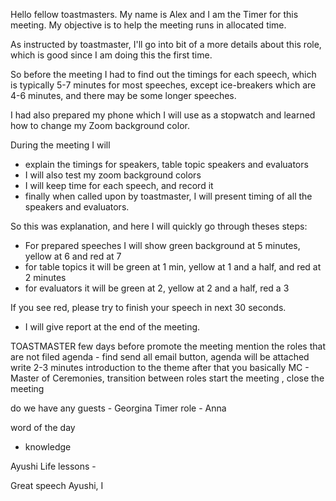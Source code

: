 
Hello fellow toastmasters.
My name is Alex and I am the Timer for this meeting.
My objective is to help the meeting runs in allocated time.

As instructed by toastmaster, I'll go into bit of a more details about this role, which is good since I am doing this the first time.

So before the meeting I had to find out the timings for each speech, which is typically 5-7 minutes for most speeches, except ice-breakers which are 4-6 minutes, and there may be some longer speeches.

I had also prepared my phone which I will use as a stopwatch and learned how to change my Zoom background color.

During the meeting I will 
- explain the timings for speakers, table topic speakers and evaluators
- I will also test my zoom background colors
- I will keep time for each speech, and record it
- finally when called upon by toastmaster, I will present timing of all the speakers and evaluators.

So this was explanation, and here I will quickly go through theses steps:
- For prepared speeches I will show green background at 5 minutes, yellow at 6 and red at 7
- for table topics it will be green at 1 min, yellow at 1 and a half, and red at 2 minutes
- for evaluators it will be green at 2, yellow at 2 and a half, red a 3
  
If you see red, please try to finish your speech in next 30 seconds.

- I will give report at the end of the meeting.





TOASTMASTER
few days before promote the meeting
mention the roles that are not filed
agenda - find send all email button, agenda will be attached
write 2-3 minutes introduction to the theme
after that you basically MC - Master of Ceremonies,
transition between roles
start the meeting , close the meeting

do we have any guests - Georgina
Timer role - Anna

word of the day
- knowledge 

Ayushi
Life lessons -

Great speech Ayushi, I